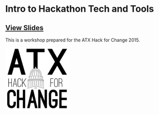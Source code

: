 # Intro to Hackathon Tech and Tools

## [View Slides](http://mateoclarke.github.io/atxhackforchange-workshop/#/)


This is a workshop prepared for the ATX Hack for Change 2015.

![](img/atxhackforchange2014.png)

